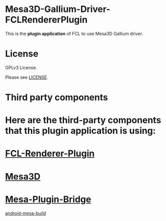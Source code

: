 Mesa3D-Gallium-Driver-FCLRendererPlugin
====

This is the **plugin application** of FCL to use Mesa3D Gallium driver.

License
====

GPLv3 License.

Please see [LICENSE](https://github.com/Vera-Firefly/FCL-Mesa-Plugin/blob/main/LICENSE).

Third party components
====

Here are the third-party components that this plugin application is using:
===
[FCL-Renderer-Plugin](https://github.com/ShirosakiMio/FCLRendererPlugin)
===
[Mesa3D](https://gitlab.freedesktop.org/mesa/mesa/)
===
[Mesa-Plugin-Bridge](https://github.com/Vera-Firefly/FCL-Mesa-Plugin/tree/main/Mesa-Plugin-Bridge)
===
[android-mesa-build](https://github.com/Vera-Firefly/android-mesa-build)